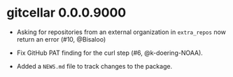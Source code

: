 # gitcellar 0.0.0.9000

* Asking for repositories from an external organization in `extra_repos` now 
  return an error (#10, @Bisaloo)

* Fix GitHub PAT finding for the curl step (#6, @k-doering-NOAA).

* Added a `NEWS.md` file to track changes to the package.
